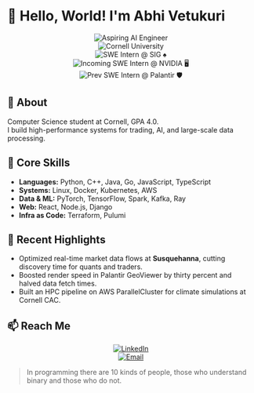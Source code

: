 # 👋 Hello, World! I'm **Abhi Vetukuri**

<div align="center">

![Aspiring AI Engineer](https://img.shields.io/badge/Aspiring%20AI%20Engineer-blue?style=for-the-badge&logoColor=white)  
![Cornell University](https://img.shields.io/badge/Cornell%20University-B31B1B?style=for-the-badge&logoColor=white)  
![SWE Intern @ SIG](https://img.shields.io/badge/SWE%20Intern%20@%20SIG-0C234B?style=for-the-badge) ♠️  
![Incoming SWE Intern @ NVIDIA](https://img.shields.io/badge/Incoming%20SWE%20Intern%20@%20NVIDIA-76B900?style=for-the-badge&logo=nvidia&logoColor=white) 🖥️  
![Prev SWE Intern @ Palantir](https://img.shields.io/badge/Prev%20SWE%20Intern%20@%20Palantir-000000?style=for-the-badge&logo=palantir&logoColor=white) 🛡️  

</div>

## 🚀 About  
Computer Science student at Cornell, GPA&nbsp;4.0.  
I build high-performance systems for trading, AI, and large-scale data processing.

## 🧰 Core Skills  
* **Languages:** Python, C++, Java, Go, JavaScript, TypeScript  
* **Systems:** Linux, Docker, Kubernetes, AWS  
* **Data & ML:** PyTorch, TensorFlow, Spark, Kafka, Ray  
* **Web:** React, Node.js, Django  
* **Infra as Code:** Terraform, Pulumi  

## 📌 Recent Highlights  
* Optimized real-time market data flows at **Susquehanna**, cutting discovery time for quants and traders.  
* Boosted render speed in Palantir GeoViewer by thirty percent and halved data fetch times.  
* Built an HPC pipeline on AWS ParallelCluster for climate simulations at Cornell CAC.

## 📫 Reach Me  
<div align="center">

[![LinkedIn](https://img.shields.io/badge/LinkedIn-Connect-blue?style=for-the-badge&logo=linkedin)](https://www.linkedin.com/in/abhi-vetukuri/)  
[![Email](https://img.shields.io/badge/Email-Contact-red?style=for-the-badge&logo=gmail)](mailto:ahv37@cornell.edu)

</div>

> In programming there are 10 kinds of people, those who understand binary and those who do not.
